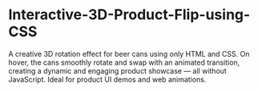 # Interactive-3D-Product-Flip-using-CSS
A creative 3D rotation effect for beer cans using only HTML and CSS. On hover, the cans smoothly rotate and swap with an animated transition, creating a dynamic and engaging product showcase — all without JavaScript. Ideal for product UI demos and web animations.
